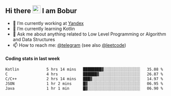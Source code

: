 ## Hi there <img src="https://media.giphy.com/media/hvRJCLFzcasrR4ia7z/giphy.gif" width="25px" height="25px"> I am Bobur

- 💼 I’m currently working at [Yandex](https://yandex.ru/)
- 🌱 I’m currently learning Kotlin
- 💬 Ask me about anything related to Low Level Programming or Algorithm and Data Structures
- 📫 How to reach me: [@telegram](https://t.me/octoant) (see also [@leetcode](https://leetcode.com/octoant/))    

#### Coding stats in last week

<!--START_SECTION:waka-->

```txt
Kotlin            5 hrs 14 mins   ████████▓░░░░░░░░░░░░░░░░   35.08 %
C                 4 hrs           ██████▓░░░░░░░░░░░░░░░░░░   26.87 %
C/C++             2 hrs 14 mins   ███▓░░░░░░░░░░░░░░░░░░░░░   14.97 %
JSON              1 hr 2 mins     █▓░░░░░░░░░░░░░░░░░░░░░░░   06.95 %
Java              1 hr 1 min      █▓░░░░░░░░░░░░░░░░░░░░░░░   06.90 %
```

<!--END_SECTION:waka-->
